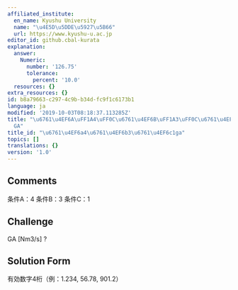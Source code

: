 ```yaml
---
affiliated_institute:
  en_name: Kyushu University
  name: "\u4E5D\u5DDE\u5927\u5B66"
  url: https://www.kyushu-u.ac.jp
editor_id: github.cbal-kurata
explanation:
  answer:
    Numeric:
      number: '126.75'
      tolerance:
        percent: '10.0'
  resources: {}
extra_resources: {}
id: b8a79663-c297-4c9b-b34d-fc9f1c6173b1
language: ja
modified: '2019-10-03T08:18:37.113285Z'
title: "\u6761\u4EF6A\uFF1A4\uFF0C\u6761\u4EF6B\uFF1A3\uFF0C\u6761\u4EF6C\uFF1A1\uFF0C\
  GA"
title_id: "\u6761\u4EF6a4\u6761\u4EF6b3\u6761\u4EF6c1ga"
topics: []
translations: {}
version: '1.0'
---
```


## Comments
条件A：4
条件B：3
条件C：1

## Challenge
GA [Nm3/s] ?

## Solution Form
有効数字4桁（例：1.234,  56.78,  901.2）





